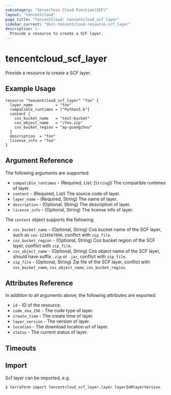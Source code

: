 ```yaml
---
subcategory: "Serverless Cloud Function(SCF)"
layout: "tencentcloud"
page_title: "TencentCloud: tencentcloud_scf_layer"
sidebar_current: "docs-tencentcloud-resource-scf_layer"
description: |-
  Provide a resource to create a SCF layer.
---
```


# tencentcloud_scf_layer

Provide a resource to create a SCF layer.

## Example Usage

```hcl
resource "tencentcloud_scf_layer" "foo" {
  layer_name          = "foo"
  compatible_runtimes = ["Python3.6"]
  content {
    cos_bucket_name   = "test-bucket"
    cos_object_name   = "/foo.zip"
    cos_bucket_region = "ap-guangzhou"
  }
  description  = "foo"
  license_info = "foo"
}
```

## Argument Reference

The following arguments are supported:

* `compatible_runtimes` - (Required, List: [`String`]) The compatible runtimes of layer.
* `content` - (Required, List) The source code of layer.
* `layer_name` - (Required, String) The name of layer.
* `description` - (Optional, String) The description of layer.
* `license_info` - (Optional, String) The license info of layer.

The `content` object supports the following:

* `cos_bucket_name` - (Optional, String) Cos bucket name of the SCF layer, such as `cos-1234567890`, conflict with `zip_file`.
* `cos_bucket_region` - (Optional, String) Cos bucket region of the SCF layer, conflict with `zip_file`.
* `cos_object_name` - (Optional, String) Cos object name of the SCF layer, should have suffix `.zip` or `.jar`, conflict with `zip_file`.
* `zip_file` - (Optional, String) Zip file of the SCF layer, conflict with `cos_bucket_name`, `cos_object_name`, `cos_bucket_region`.

## Attributes Reference

In addition to all arguments above, the following attributes are exported:

* `id` - ID of the resource.
* `code_sha_256` - The code type of layer.
* `create_time` - The create time of layer.
* `layer_version` - The version of layer.
* `location` - The download location url of layer.
* `status` - The current status of layer.


## Timeouts

<no value>


## Import

Scf layer can be imported, e.g.

```
$ terraform import tencentcloud_scf_layer.layer layerId#layerVersion
```

